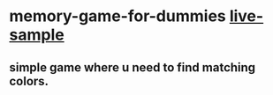# memory-game-for-dummies [live-sample](https://dummygame-tf.netlify.app/)





## simple game where u need to find matching colors. 

